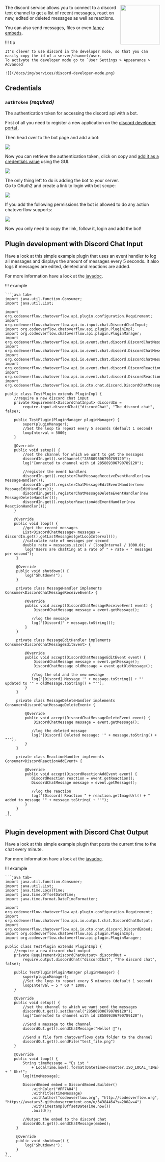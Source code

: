 <p><img align="right" width="128" height="128" src="/docs/img/services/discord-logo.png"></p>

The discord service allows you to connect to a discord text channel to get a list of recent messages,
react on new, edited or deleted messages as well as reactions.  

You can also send messages, files or even [fancy embeds](https://www.discord.club/static/home/img/embedg.png).  

!!! tip

    It's clever to use discord in the developer mode, so that you can easily copy the id of a server/channel/user.  
    To activate the developer mode go to `User Settings > Appearance > Advanced`
    
    ![](/docs/img/services/discord-developer-mode.png)

## Credentials

### `authToken` _(required)_ 
The authentication token for accessing the discord api with a bot.  

First of all you need to register a new application on the [discord developer portal
](https://discordapp.com/developers/applications/).  

Then head over to the bot page and add a bot:  

![](/docs/img/services/discord-build-a-bot.png)

Now you can retrieve the authentication token, click on copy and [add it as a credentials value](/docs/usage/Using-the-GUI.md#set-credentials) using the GUI.

![](/docs/img/services/discord-bot-token.png)

The only thing left to do is adding the bot to your server.  
Go to OAuth2 and create a link to login with bot scope:

![](/docs/img/services/discord-oauth-scope.png)

If you add the following permissions the bot is allowed to do any action chatoverflow supports:

![](/docs/img/services/discord-oauth-permissions.png)

Now you only need to copy the link, follow it, login and add the bot!


## Plugin development with Discord Chat Input
Have a look at this simple example plugin that uses an event handler to log all messages and displays the amount of messages every 5 seconds. It also logs if messages are edited, deleted and reactions are added.

For more information have a look at the [javadoc](https://docs.codeoverflow.org/code/chatoverflow-api/org/codeoverflow/chatoverflow/api/io/input/chat/DiscordChatInput.html).

!!! example
    
    ```java tab=
    import java.util.function.Consumer;
    import java.util.List;
    
    import org.codeoverflow.chatoverflow.api.plugin.configuration.Requirement;
    import org.codeoverflow.chatoverflow.api.io.input.chat.DiscordChatInput;
    import org.codeoverflow.chatoverflow.api.plugin.PluginImpl;
    import org.codeoverflow.chatoverflow.api.plugin.PluginManager;
    import org.codeoverflow.chatoverflow.api.io.event.chat.discord.DiscordChatMessageReceiveEvent;
    import org.codeoverflow.chatoverflow.api.io.event.chat.discord.DiscordChatMessageEditEvent;
    import org.codeoverflow.chatoverflow.api.io.event.chat.discord.DiscordChatMessageDeleteEvent;
    import org.codeoverflow.chatoverflow.api.io.event.chat.discord.DiscordReactionAddEvent;
    import org.codeoverflow.chatoverflow.api.io.event.chat.discord.DiscordReaction;
    import org.codeoverflow.chatoverflow.api.io.dto.chat.discord.DiscordChatMessage;
    
    public class TestPlugin extends PluginImpl {
        //require a new discord chat input
        private Requirement<DiscordChatInput> discordIn = 
            require.input.discordChat("discordChat", "The discord chat", false);
        
        public TestPlugin(PluginManager pluginManager) {
            super(pluginManager);
            //Set the loop to repeat every 5 seconds (default 1 second)
            loopInterval = 5000;
        }
        
        @Override
        public void setup() {
            //set the channel for which we want to get the messages
            discordIn.get().setChannel("285809306790789120");
            log("Connected to channel with id 285809306790789120");
            
            //register the event handlers
            discordIn.get().registerChatMessageReceiveEventHandler(new MessageHandler());
            discordIn.get().registerChatMessageEditEventHandler(new MessageEditHandler());
            discordIn.get().registerChatMessageDeleteEventHandler(new MessageDeleteHandler());
            discordIn.get().registerReactionAddEventHandler(new ReactionHandler());
        }
        
        @Override
        public void loop() {
            //get the recent messages
            List<DiscordChatMessage> messages = discordIn.get().getLastMessages(getLoopInterval());
            //calculate rate of messages per second
            double rate = messages.size() / (loopInterval / 1000.0);
             log("Users are chatting at a rate of " + rate + " messages per second");
         }
         
         @Override 
         public void shutdown() {
             log("Shutdown!");
         }
         
         private class MessageHandler implements Consumer<DiscordChatMessageReceiveEvent> {
             
             @Override
             public void accept(DiscordChatMessageReceiveEvent event) {
                 DiscordChatMessage message = event.getMessage();
                 
                //log the message
                log("[Discord]" + message.toString());
             }
         }
    
         private class MessageEditHandler implements Consumer<DiscordChatMessageEditEvent> {
             
             @Override
             public void accept(DiscordChatMessageEditEvent event) {
                 DiscordChatMessage message = event.getMessage();
                 DiscordChatMessage oldMessage = event.getOldMessage();
                 
                //log the old and the new message
                log("[Discord] Message '" + message.toString() + "' updated to '" + oldMessage.toString() + "'");
             }
         }
    
         private class MessageDeleteHandler implements Consumer<DiscordChatMessageDeleteEvent> {
             
             @Override
             public void accept(DiscordChatMessageDeleteEvent event) {
                 DiscordChatMessage message = event.getMessage();
                 
                //log the deleted message
                log("[Discord] Deleted message: '" + message.toString() + "'");
             }
         }
    
         private class ReactionHandler implements Consumer<DiscordReactionAddEvent> {
             
             @Override
             public void accept(DiscordReactionAddEvent event) {
                DiscordReaction reaction = event.getReaction();
                DiscordChatMessage message = event.getMessage();
                 
                //log the reaction
                log("[Discord] Reaction " + reaction.getImageUrl() + " added to message '" + message.toString( + "'");
             }
         }
     }
    ```

## Plugin development with Discord Chat Output
Have a look at this simple example plugin that posts the current time to the chat every minute.

For more information have a look at the [javadoc](https://docs.codeoverflow.org/code/chatoverflow-api/org/codeoverflow/chatoverflow/api/io/output/chat/DiscordChatOutput.html).

!!! example 

    ```java tab=
    import java.util.function.Consumer;
    import java.util.List;
    import java.time.LocalTime;
    import java.time.OffsetDateTime;
    import java.time.format.DateTimeFormatter;
    
    import org.codeoverflow.chatoverflow.api.plugin.configuration.Requirement;
    import org.codeoverflow.chatoverflow.api.io.output.chat.DiscordChatOutput;
    import org.codeoverflow.chatoverflow.api.io.dto.chat.discord.DiscordEmbed;
    import org.codeoverflow.chatoverflow.api.plugin.PluginImpl;
    import org.codeoverflow.chatoverflow.api.plugin.PluginManager;
    
    public class TestPlugin extends PluginImpl {
        //require a new discord chat output
        private Requirement<DiscordChatOutput> discordOut = 
            require.output.discordChat("discordChat", "The discord chat", false);
        
        public TestPlugin(PluginManager pluginManager) {
            super(pluginManager);
            //Set the loop to repeat every 5 minutes (default 1 second)
            loopInterval = 5 * 60 * 1000;
        }
        
        @Override
        public void setup() {
            //set the channel to which we want send the messages
            discordOut.get().setChannel("285809306790789120");
            log("Connected to channel with id 285809306790789120");
    
            //Send a message to the channel
            discordOut.get().sendChatMessage("Hello! 👋");
            
            //Send a file form chatoverflows data folder to the channel
            discordOut.get().sendFile("test_file.png")
        }
        
        @Override
        public void loop() {
            String timeMessage = "Es ist " 
                + LocalTime.now().format(DateTimeFormatter.ISO_LOCAL_TIME) + " Uhr!";
            log(timeMessage);
    
            DiscordEmbed embed = DiscordEmbed.Builder()
                .withColor("#FF7A04")
                .withTitle(timeMessage)
                .withAuthor("codeoverflow.org", "http://codeoverflow.org", "https://avatars3.githubusercontent.com/u/34384464?s=200&v=4")
                .withTimestamp(OffsetDateTime.now())
                .build();
            
            //Output the embed to the discord chat
            discordOut.get().sendChatMessage(embed);
         }
         
         @Override 
         public void shutdown() {
             log("Shutdown!");
         }
    }
    ```
